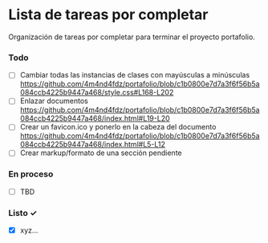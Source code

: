 # Lista de tareas por completar

Organización de tareas por completar para terminar el proyecto portafolio.

### Todo

- [ ] Cambiar todas las instancias de clases con mayúsculas a minúsculas
      https://github.com/4m4nd4fdz/portafolio/blob/c1b0800e7d7a3f6f56b5a084ccb4225b9447a468/style.css#L168-L202
- [ ] Enlazar documentos
      https://github.com/4m4nd4fdz/portafolio/blob/c1b0800e7d7a3f6f56b5a084ccb4225b9447a468/index.html#L19-L20
- [ ] Crear un favicon.ico y ponerlo en la cabeza del documento
      https://github.com/4m4nd4fdz/portafolio/blob/c1b0800e7d7a3f6f56b5a084ccb4225b9447a468/index.html#L5-L12
- [ ] Crear markup/formato de una sección pendiente

### En proceso

- [ ] TBD

### Listo ✓

- [x] xyz...
